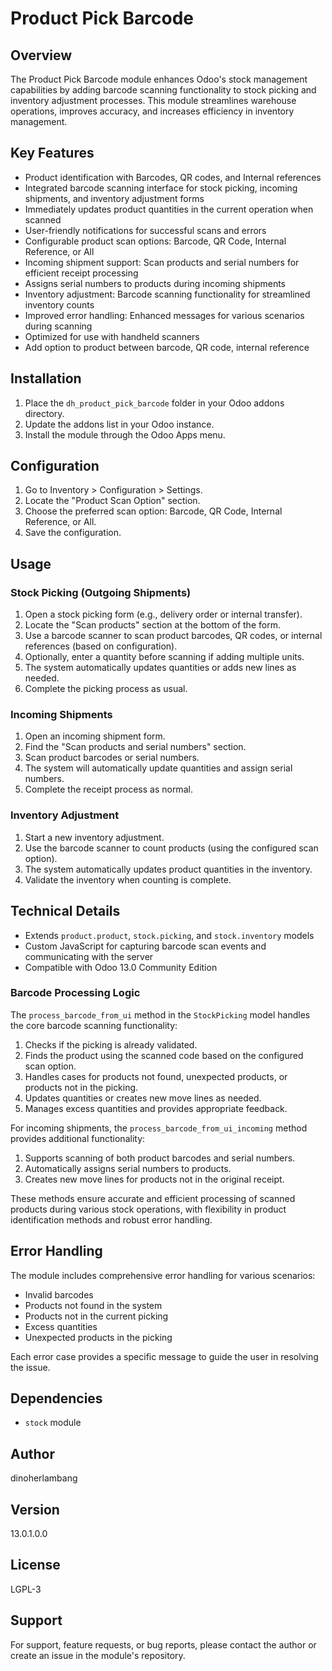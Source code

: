 # Product Pick Barcode

## Overview
The Product Pick Barcode module enhances Odoo's stock management capabilities by adding barcode scanning functionality to stock picking and inventory adjustment processes. This module streamlines warehouse operations, improves accuracy, and increases efficiency in inventory management.

## Key Features
- Product identification with Barcodes, QR codes, and Internal references
- Integrated barcode scanning interface for stock picking, incoming shipments, and inventory adjustment forms
- Immediately updates product quantities in the current operation when scanned
- User-friendly notifications for successful scans and errors
- Configurable product scan options: Barcode, QR Code, Internal Reference, or All
- Incoming shipment support: Scan products and serial numbers for efficient receipt processing
- Assigns serial numbers to products during incoming shipments
- Inventory adjustment: Barcode scanning functionality for streamlined inventory counts
- Improved error handling: Enhanced messages for various scenarios during scanning
- Optimized for use with handheld scanners
- Add option to product between barcode, QR code, internal reference

## Installation
1. Place the `dh_product_pick_barcode` folder in your Odoo addons directory.
2. Update the addons list in your Odoo instance.
3. Install the module through the Odoo Apps menu.

## Configuration
1. Go to Inventory > Configuration > Settings.
2. Locate the "Product Scan Option" section.
3. Choose the preferred scan option: Barcode, QR Code, Internal Reference, or All.
4. Save the configuration.

## Usage
### Stock Picking (Outgoing Shipments)
1. Open a stock picking form (e.g., delivery order or internal transfer).
2. Locate the "Scan products" section at the bottom of the form.
3. Use a barcode scanner to scan product barcodes, QR codes, or internal references (based on configuration).
4. Optionally, enter a quantity before scanning if adding multiple units.
5. The system automatically updates quantities or adds new lines as needed.
6. Complete the picking process as usual.

### Incoming Shipments
1. Open an incoming shipment form.
2. Find the "Scan products and serial numbers" section.
3. Scan product barcodes or serial numbers.
4. The system will automatically update quantities and assign serial numbers.
5. Complete the receipt process as normal.

### Inventory Adjustment
1. Start a new inventory adjustment.
2. Use the barcode scanner to count products (using the configured scan option).
3. The system automatically updates product quantities in the inventory.
4. Validate the inventory when counting is complete.

## Technical Details
- Extends `product.product`, `stock.picking`, and `stock.inventory` models
- Custom JavaScript for capturing barcode scan events and communicating with the server
- Compatible with Odoo 13.0 Community Edition

### Barcode Processing Logic
The `process_barcode_from_ui` method in the `StockPicking` model handles the core barcode scanning functionality:

1. Checks if the picking is already validated.
2. Finds the product using the scanned code based on the configured scan option.
3. Handles cases for products not found, unexpected products, or products not in the picking.
4. Updates quantities or creates new move lines as needed.
5. Manages excess quantities and provides appropriate feedback.

For incoming shipments, the `process_barcode_from_ui_incoming` method provides additional functionality:

1. Supports scanning of both product barcodes and serial numbers.
2. Automatically assigns serial numbers to products.
3. Creates new move lines for products not in the original receipt.

These methods ensure accurate and efficient processing of scanned products during various stock operations, with flexibility in product identification methods and robust error handling.

## Error Handling
The module includes comprehensive error handling for various scenarios:
- Invalid barcodes
- Products not found in the system
- Products not in the current picking
- Excess quantities
- Unexpected products in the picking

Each error case provides a specific message to guide the user in resolving the issue.

## Dependencies
- `stock` module

## Author
dinoherlambang

## Version
13.0.1.0.0

## License
LGPL-3

## Support
For support, feature requests, or bug reports, please contact the author or create an issue in the module's repository.
